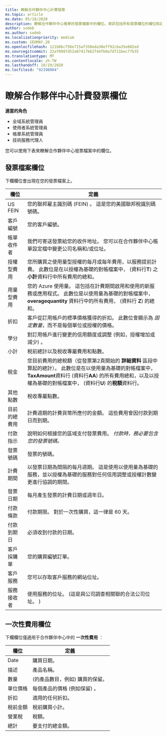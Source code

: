```yaml
---
title: 瞭解合作夥伴中心計費發票
ms.topic: article
ms.date: 05/18/2020
description: 瞭解合作夥伴中心帳單的發票檔案中的欄位。資訊包括所有發票欄位的欄位和定義，以及一次的費用欄位。
author: sodeb
ms.author: sodeb
ms.localizationpriority: medium
ms.custom: SEOMAY.20
ms.openlocfilehash: 121b0bc756e715af358eda30eff92cba35e802ed
ms.sourcegitcommit: 22af0997d52a87417b62f44fb0a7d711bec77b35
ms.translationtype: MT
ms.contentlocale: zh-TW
ms.lasthandoff: 10/19/2020
ms.locfileid: "92198004"
---
```

# <a name="understand-partner-center-billing-invoice-fields"></a>瞭解合作夥伴中心計費發票欄位

**適當的角色**

- 全域系統管理員
- 使用者系統管理員
- 帳單系統管理員
- 技術服務代理人

您可以使用下表來瞭解合作夥伴中心發票檔案中的欄位。

## <a name="invoice-file-fields"></a>發票檔案欄位

下欄欄位會出現在您的發票檔案上。

| 欄位 | 定義 |
| ----- | ---------- |
| US FEIN | 您的聯邦雇主識別碼 (FEIN) 。 這是您的美國聯邦稅識別碼號碼。 |
| 客戶編號 | 您的客戶編號。 |
| 帳單收件者 | 我們可寄送發票給您的收件地址。 您可以在合作夥伴中心帳單設定檔中變更公司名稱和/或位址。 |
| 授權型費用 | 您所購買之使用量型授權的每月或每年費用，以服務提前計費。 此數位是在以授權為基礎的對帳檔案中， (資料行**T**) 之**小計**資料行中所有費用的總和。 |
| 用量型費用 | 您的 Azure 使用量。 這包括在計費期間啟用和使用的新服務或應用程式。 此數位是以使用量為基礎的對帳檔案中， **overagequantity** 資料行中的所有費用， (資料行 **Z**) 的總和。 |
| 折扣 | 客戶從訂用帳戶的標準價格獲得的折扣。 此數位會顯示為 *固定數量*，而不是每個單位或授權的價格。 |
| 學分 | 對訂用帳戶進行變更的信用額度或調整 (例如，授權增加或減少) 。 |
| 小計 | 稅前總計以及稅收專屬費用和點數。 |
| 稅金 | 您目前費用的總稅額（從發票第2頁開始的 **詳細資料** 區段中算起的總計）。 此數位是在以使用量為基礎的對帳檔案中， **TaxAmount**資料行 (資料行**AA**) 的所有費用總和，以及以授權為基礎的對帳檔案中， (資料行**U**) 的**稅額**資料行。 |
| 其他點數 | 稅收專屬點數。 |
| 目前的總費用 | 計費週期的計費貨幣所應付的金額。 這些費用會因付款到期日而到期。 |
| 付款指示 | 說明如何根據您的區域支付發票費用。 *付款時，務必要包含您的發票號碼。* |
| 發票號碼 | 發票的號碼。 |
| 計費期間 | 以發票日期為間隔的每月週期。 這是使用以使用量為基礎的服務，並以授權為基礎的服務對任何信用調整或授權計數變更進行協調的期間。 |
| 發票日期 | 每月產生發票的計費日期或週年日。 |
| 付款條款 | 付款期限。 對於一次性購買，這一律是 60 天。 |
| 付款到期日 | 必須收到付款的日期。 |
| 客戶採購單 | 您的購買編號訂單。 |
| 客戶服務 | 您可以存取客戶服務的網站位址。 |
| 服務接收者 | 使用服務的位址。  (這是與公司調查相關聯的合法公司位址。 )  |

## <a name="one-time-charges-fields"></a>一次性費用欄位

下欄欄位僅適用于合作夥伴中心中的 **一次性費用** ：

| 欄位 | 定義 |
| ----- | ---------- |
| Date | 購買日期。 |
| 描述 | 產品名稱。 |
| 數量 |  (的產品數目，例如) 購買的保留。 |
| 單位價格 | 每個產品的價格 (例如保留) 。 |
| 折扣 | 適用的任何折扣。 |
| 稅前金額 | 稅前購買小計。 |
| 營業稅 | 稅額。 |
| 總計 | 要支付的總金額。 |
